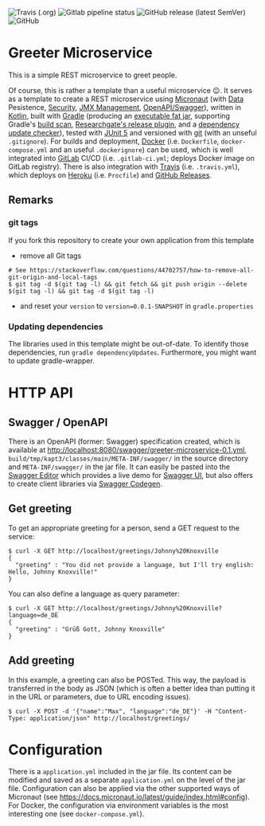 <!--- some badges to display on the GitHub page -->

![Travis (.org)](https://img.shields.io/travis/debuglevel/greeting-microservice?label=Travis%20build)
![Gitlab pipeline status](https://img.shields.io/gitlab/pipeline/debuglevel/greeting-microservice?label=GitLab%20build)
![GitHub release (latest SemVer)](https://img.shields.io/github/v/release/debuglevel/greeting-microservice?sort=semver)
![GitHub](https://img.shields.io/github/license/debuglevel/greeting-microservice)

# Greeter Microservice

This is a simple REST microservice to greet people.

Of course, this is rather a template than a useful microservice 😉. It serves as a template to create a REST microservice using [Micronaut](https://micronaut.io) (with [Data](https://github.com/micronaut-projects/micronaut-data) Pesistence, [Security](https://github.com/micronaut-projects/micronaut-security), [JMX Management](https://github.com/micronaut-projects/micronaut-jmx), [OpenAPI/Swagger](https://github.com/micronaut-projects/micronaut-openapi)), written in [Kotlin](https://kotlinlang.org/), built with [Gradle](https://gradle.org/) (producing an [executable fat jar](https://github.com/johnrengelman/shadow), supporting Gradle's [build scan](https://guides.gradle.org/creating-build-scans/), [Researchgate's release plugin](https://github.com/researchgate/gradle-release), and a [dependency update checker](https://github.com/ben-manes/gradle-versions-plugin)), tested with [JUnit 5](https://junit.org/junit5/) and versioned with [git](https://git-scm.com/) (with an unseful `.gitignore`). For builds and deployment, [Docker](https://www.docker.com) (i.e. `Dockerfile`, `docker-compose.yml` and an useful `.dockerignore`) can be used, which is well integrated into [GitLab](https://gitlab.com/) CI/CD (i.e. `.gitlab-ci.yml`; deploys Docker image on GitLab registry). There is also integration with [Travis](https://travis-ci.org/) (i.e. `.travis.yml`), which deploys on [Heroku](https://www.heroku.com/) (i.e. `Procfile`) and [GitHub Releases](https://help.github.com/en/github/administering-a-repository/about-releases).

## Remarks

### git tags

If you fork this repository to create your own application from this template

- remove all Git tags

```
# See https://stackoverflow.com/questions/44702757/how-to-remove-all-git-origin-and-local-tags
$ git tag -d $(git tag -l) && git fetch && git push origin --delete $(git tag -l) && git tag -d $(git tag -l)
```

- and reset your `version` to `version=0.0.1-SNAPSHOT` in `gradle.properties`

### Updating dependencies

The libraries used in this template might be out-of-date. To identify those dependencies, run `gradle dependencyUpdates`. Furthermore, you might want to update gradle-wrapper.

# HTTP API

## Swagger / OpenAPI

There is an OpenAPI (former: Swagger) specification created, which is available at <http://localhost:8080/swagger/greeter-microservice-0.1.yml>, `build/tmp/kapt3/classes/main/META-INF/swagger/` in the source directory and `META-INF/swagger/` in the jar file. It can easily be pasted into the [Swagger Editor](https://editor.swagger.io) which provides a live demo for [Swagger UI](https://swagger.io/tools/swagger-ui/), but also offers to create client libraries via [Swagger Codegen](https://swagger.io/tools/swagger-codegen/).

## Get greeting

To get an appropriate greeting for a person, send a GET request to the service:

```
$ curl -X GET http://localhost/greetings/Johnny%20Knoxville
{
  "greeting" : "You did not provide a language, but I'll try english: Hello, Johnny Knoxville!"
}
```

You can also define a language as query parameter:

```
$ curl -X GET http://localhost/greetings/Johnny%20Knoxville?language=de_DE
{
  "greeting" : "Grüß Gott, Johnny Knoxville"
}
```

## Add greeting

In this example, a greeting can also be POSTed. This way, the payload is transferred in the body as JSON (which is often a better idea than putting it in the URL or parameters, due to URL encoding issues).

```
$ curl -X POST -d '{"name":"Max", "language":"de_DE"}' -H "Content-Type: application/json" http://localhost/greetings/
```

# Configuration

There is a `application.yml` included in the jar file. Its content can be modified and saved as a separate `application.yml` on the level of the jar file. Configuration can also be applied via the other supported ways of Micronaut (see <https://docs.micronaut.io/latest/guide/index.html#config>). For Docker, the configuration via environment variables is the most interesting one (see `docker-compose.yml`).
